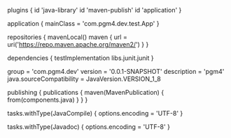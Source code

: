 plugins {
    id 'java-library'
    id 'maven-publish'
    id 'application'
}

application {
    mainClass = 'com.pgm4.dev.test.App'
}

repositories {
    mavenLocal()
    maven {
        url = uri('https://repo.maven.apache.org/maven2/')
    }
}

dependencies {
    testImplementation libs.junit.junit
}

group = 'com.pgm4.dev'
version = '0.0.1-SNAPSHOT'
description = 'pgm4'
java.sourceCompatibility = JavaVersion.VERSION_1_8

publishing {
    publications {
        maven(MavenPublication) {
            from(components.java)
        }
    }
}

tasks.withType(JavaCompile) {
    options.encoding = 'UTF-8'
}

tasks.withType(Javadoc) {
    options.encoding = 'UTF-8'
}
